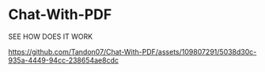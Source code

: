 # Chat-With-PDF


SEE HOW DOES IT WORK

https://github.com/Tandon07/Chat-With-PDF/assets/109807291/5038d30c-935a-4449-94cc-238654ae8cdc

